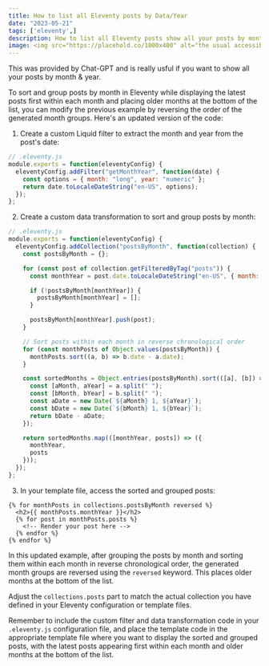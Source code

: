 ```yaml
---
title: How to list all Eleventy posts by Data/Year
date: "2023-05-21"
tags: ['eleventy',]
description: How to list all Eleventy posts show all your posts by month & year
image: <img src="https://placehold.co/1000x400" alt="the usual accessibilty stuff here!">
---
```

This was provided by Chat-GPT and is really usful if you want to show all your posts by month & year.

To sort and group posts by month in Eleventy while displaying the latest posts first within each month and placing older months at the bottom of the list, you can modify the previous example by reversing the order of the generated month groups. Here's an updated version of the code:

1. Create a custom Liquid filter to extract the month and year from the post's date:

```javascript
// .eleventy.js
module.exports = function(eleventyConfig) {
  eleventyConfig.addFilter("getMonthYear", function(date) {
    const options = { month: "long", year: "numeric" };
    return date.toLocaleDateString("en-US", options);
  });
};
```

2. Create a custom data transformation to sort and group posts by month:

```javascript
// .eleventy.js
module.exports = function(eleventyConfig) {
  eleventyConfig.addCollection("postsByMonth", function(collection) {
    const postsByMonth = {};

    for (const post of collection.getFilteredByTag("posts")) {
      const monthYear = post.date.toLocaleDateString("en-US", { month: "long", year: "numeric" });

      if (!postsByMonth[monthYear]) {
        postsByMonth[monthYear] = [];
      }

      postsByMonth[monthYear].push(post);
    }

    // Sort posts within each month in reverse chronological order
    for (const monthPosts of Object.values(postsByMonth)) {
      monthPosts.sort((a, b) => b.date - a.date);
    }

    const sortedMonths = Object.entries(postsByMonth).sort(([a], [b]) => {
      const [aMonth, aYear] = a.split(" ");
      const [bMonth, bYear] = b.split(" ");
      const aDate = new Date(`${aMonth} 1, ${aYear}`);
      const bDate = new Date(`${bMonth} 1, ${bYear}`);
      return bDate - aDate;
    });

    return sortedMonths.map(([monthYear, posts]) => ({
      monthYear,
      posts
    }));
  });
};
```

3. In your template file, access the sorted and grouped posts:

```liquid
{% for monthPosts in collections.postsByMonth reversed %}
  <h2>{{ monthPosts.monthYear }}</h2>
  {% for post in monthPosts.posts %}
    <!-- Render your post here -->
  {% endfor %}
{% endfor %}
```

In this updated example, after grouping the posts by month and sorting them within each month in reverse chronological order, the generated month groups are reversed using the `reversed` keyword. This places older months at the bottom of the list.

Adjust the `collections.posts` part to match the actual collection you have defined in your Eleventy configuration or template files.

Remember to include the custom filter and data transformation code in your `.eleventy.js` configuration file, and place the template code in the appropriate template file where you want to display the sorted and grouped posts, with the latest posts appearing first within each month and older months at the bottom of the list.